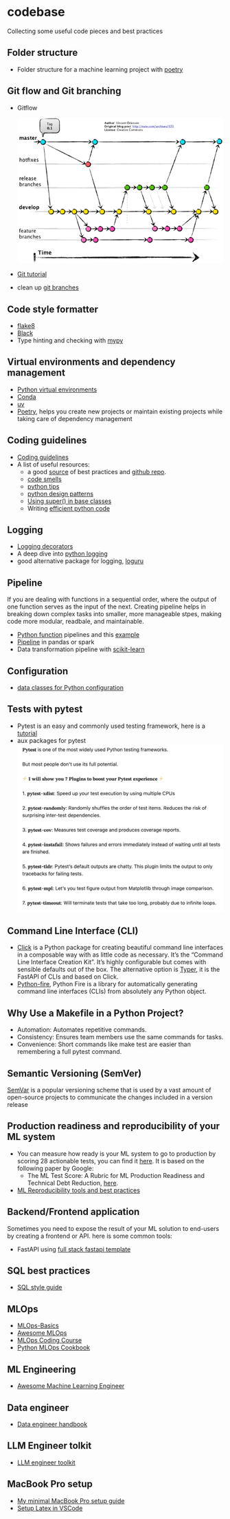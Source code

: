 # codebase
Collecting some useful code pieces and best practices

## Folder structure
- Folder structure for a machine learning project with [poetry](./poetry_ml/README.md)

## Git flow and Git branching
- Gitflow

    ![](./images/gitflow.jpeg)
- [Git tutorial](https://github.com/miguelgfierro/codebase/wiki/Git-tutorial?utm_source=substack&utm_medium=email)
- clean up [git branches](https://nickymeuleman.netlify.app/blog/delete-git-branches)

## Code style formatter
- [flake8](https://github.com/PyCQA/flake8)
- [Black](https://github.com/psf/black)
- Type hinting and checking with [mypy](https://github.com/python/mypy)

## Virtual environments and dependency management
- [Python virtual environments](https://www.dataquest.io/blog/a-complete-guide-to-python-virtual-environments/)
- [Conda](https://www.freecodecamp.org/news/why-you-need-python-environments-and-how-to-manage-them-with-conda-85f155f4353c)
- [uv](https://docs.astral.sh/uv/)
- [Poetry](https://realpython.com/dependency-management-python-poetry/), helps you create new projects or maintain existing projects while taking care of dependency management

## Coding guidelines

- [Coding guidelines](https://github.com/recommenders-team/recommenders/wiki/Coding-Guidelines?utm_source=substack&utm_medium=email)
- A list of useful resources:
    - a good [source](https://theaisummer.com/best-practices-deep-learning-code/) of best practices and [github repo](https://github.com/The-AI-Summer/Deep-Learning-In-Production/tree/master/2.%20Writing%20Deep%20Learning%20code:%20Best%20Practises).
    -  [code smells](https://refactoring.guru/refactoring/smells)
    - [python tips](https://book.pythontips.com/en/latest/index.html)
    - [python design patterns](https://github.com/faif/python-patterns)
    - [Using super() in base classes](https://eugeneyan.com/writing/uncommon-python/)
    - Writing [efficient python code](https://www.linkedin.com/posts/youssef-hosni-b2960b135_my-9-kaggle-notebooks-that-will-help-you-activity-7172139063557111808-9KFu/?utm_source=share&utm_medium=member_ios)

## Logging
- [Logging decorators](https://ankitbko.github.io/blog/2021/04/logging-in-python/)
- A deep dive into [python logging](https://medium.com/azure-tutorials/a-deep-dive-into-python-logging-practical-examples-for-developers-ca45a072e709)
- good alternative package for logging, [loguru](https://github.com/Delgan/loguru)

## Pipeline
If you are dealing with functions in a sequential order, where the output of one function serves as the input of the next. Creating pipeline helps in breaking down complex tasks into smaller, more manageable stpes, making code more modular, readbale, and maintainable.

- [Python function](https://samroeca.com/python-function-pipelines.html) pipelines and this [example](https://dzone.com/articles/python-function-pipelines-streamlining-data-proces)
- [Pipeline](https://pandas.pydata.org/pandas-docs/stable/reference/api/pandas.DataFrame.pipe.html) in pandas or spark
- Data transformation pipeline with [scikit-learn](https://scikit-learn.org/stable/modules/generated/sklearn.pipeline.Pipeline.html)


## Configuration
- [data classes for Python configuration](https://alexandra-zaharia.github.io/posts/python-configuration-and-dataclasses/)

## Tests with pytest
 - Pytest is an easy and commonly used testing framework, here is a [tutorial](https://github.com/pluralsight/intro-to-pytest/tree/master)
 - aux packages for pytest ![](./images/pytest.png)

## Command Line Interface (CLI)
- [Click](https://click.palletsprojects.com/en/7.x/) is a Python package for creating beautiful command line interfaces in a composable way with as little code as necessary. It’s the “Command Line Interface Creation Kit”. It’s highly configurable but comes with sensible defaults out of the box. The alternative option is [Typer](https://typer.tiangolo.com/), it is the FastAPI of CLIs and based on Click.
- [Python-fire](https://github.com/google/python-fire), Python Fire is a library for automatically generating command line interfaces (CLIs) from absolutely any Python object.

## Why Use a Makefile in a Python Project?
- Automation: Automates repetitive commands.
- Consistency: Ensures team members use the same commands for tasks.
- Convenience: Short commands like make test are easier than remembering a full pytest command.

## Semantic Versioning (SemVer)
[SemVar](https://semver.org/) is a popular versioning scheme that is used by a vast amount of open-source projects to communicate the changes included in a version release

## Production readiness and reproducibility of your ML system
- You can measure how ready is your ML system to go to production by scoring 28 actionable tests, you can find it [here](./images/ml-test-score-rubrics-and-scoring.pdf). It is based on the following paper by Google:
    - The ML Test Score:
A Rubric for ML Production Readiness and Technical Debt Reduction, [here](https://storage.googleapis.com/pub-tools-public-publication-data/pdf/aad9f93b86b7addfea4c419b9100c6cdd26cacea.pdf).
- [ML Reproducibility tools and best practices](https://koustuvsinha.com/practices_for_reproducibility/)

## Backend/Frontend application
Sometimes you need to expose the result of your ML solution to end-users by creating a frontend or API. here is some common tools:
- FastAPI using [full stack fastapi template](https://github.com/fastapi/full-stack-fastapi-template)

## SQL best practices
- [SQL style guide](https://github.com/mattm/sql-style-guide)

## MLOps
- [MLOps-Basics](https://github.com/graviraja/MLOps-Basics)
- [Awesome MLOps](https://github.com/visenger/awesome-mlops?utm_source=chatgpt.com)
- [MLOps Coding Course](https://github.com/MLOps-Courses/mlops-coding-course?utm_source=chatgpt.com)
- [Python MLOps Cookbook](https://github.com/noahgift/Python-MLOps-Cookbook)

## ML Engineering

- [Awesome Machine Learning Engineer](https://github.com/superlinear-ai/awesome-machine-learning-engineer)

## Data engineer

- [Data engineer handbook](https://github.com/DataExpert-io/data-engineer-handbook?utm_source=substack&utm_medium=email)

## LLM Engineer tolkit
- [LLM engineer toolkit](https://github.com/KalyanKS-NLP/llm-engineer-toolkit)

## MacBook Pro setup
- [My minimal MacBook Pro setup guide](https://eugeneyan.com/writing/mac-setup/?utm_source=convertkit&utm_medium=email&utm_campaign=My%20Minimal%20MacBook%20Pro%20Setup%20Guide%20-%2015710855#macos-settings)
- [Setup Latex in VSCode](https://mathjiajia.github.io/vscode-and-latex/)
